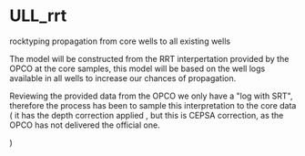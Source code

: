 # ULL_rrt
rocktyping propagation from core wells to all existing wells


The model will be constructed from the RRT interpertation provided by the OPCO at the core samples, this model will be based on the well logs available in all wells to increase our chances of propagation.

Reviewing the provided data from the OPCO we only have a "log with SRT", therefore the process has been to sample this interpretation to the core data ( it has the depth correction applied , but this is CEPSA correction, as the OPCO has not delivered the official one.

)
